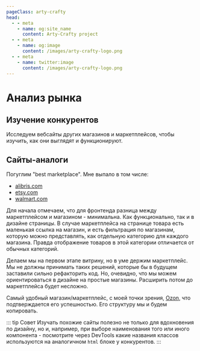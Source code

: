```yaml
---
pageClass: arty-crafty
head:
  - - meta
    - name: og:site_name
      content: Arty-Crafty project
  - - meta
    - name: og:image
      content: /images/arty-crafty-logo.png
  - - meta
    - name: twitter:image
      content: /images/arty-crafty-logo.png
---
```


# Анализ рынка

## Изучение конкурентов

Исследуем вебсайты других магазинов и маркетплейсов, чтобы изучить, как они выглядят и функционируют.

## Сайты-аналоги

Погуглим "best marketplace". Мне выпало в том числе:

- [alibris.com](https://www.alibris.com/)
- [etsy.com](https://www.etsy.com/)
- [walmart.com](https://www.walmart.com/)

Для начала отмечаем, что для фронтенда разница между маркетплейсом и магазином - минимальна. Как функционально, так и в дизайне страницы. В случае маркетплейса на странице товара есть маленькая ссылка на магазин, и есть фильтрация по магазинам, которую можно представлять, как отдельную категорию для каждого магазина. Правда отображение товаров в этой категории отличается от обычных категорий.

Делаем мы на первом этапе витрину, но в уме держим маркетплейс. Мы не должны принимать таких решений, которые бы в будущем заставили сильно рефакторить код. Но, очевидно, что мы можем ориентироваться в дизайне на простые магазины. Расширить потом до маркетплейса будет несложно.

Самый удобный магазин/маркетплейс, с моей точки зрения, [Ozon](https://ozon.ru), что подтверждается его успешностью. Его структуру мы и будем копировать.

::: tip Совет
Изучать похожие сайты полезно не только для вдохновения по дизайну, но и, например, при выборе наименования того или иного компонента - посмотрите через DevTools какие названия классов используются на аналогичном `html` блоке у конкурентов.
:::
